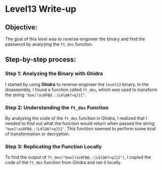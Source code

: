 # Level13 Write-up

## Objective:

The goal of this level was to reverse-engineer the binary and find the password by analyzing the `ft_des` function.

## Step-by-step process:

### Step 1: Analyzing the Binary with Ghidra

I started by using **Ghidra** to reverse-engineer the `level13` binary. In the disassembly, I found a function called `ft_des`, which was used to transform the string `"boe]!ai0FB@.:|L6l@A?>qJ}I"`.

### Step 2: Understanding the `ft_des` Function

By analyzing the code of the `ft_des` function in Ghidra, I realized that I needed to find out what the function would return when passed the string `"boe]!ai0FB@.:|L6l@A?>qJ}I"`. This function seemed to perform some kind of transformation or decryption.

### Step 3: Replicating the Function Locally

To find the output of `ft_des("boe]!ai0FB@.:|L6l@A?>qJ}I")`, I copied the code of the `ft_des` function from Ghidra and ran it locally.
